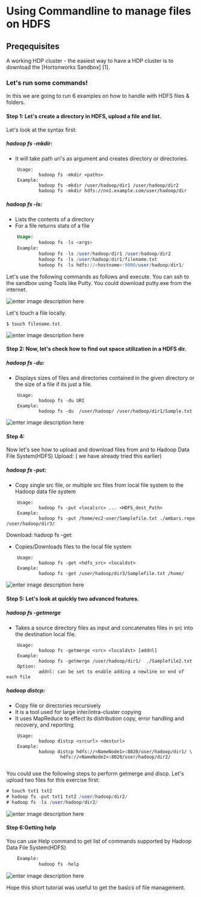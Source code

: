 # Using Commandline to manage files on HDFS

## Preqequisites
A working HDP cluster - the easiest way to have a HDP cluster is to download the [Hortonworks Sandbox] [1].

### Let's run some commands!
In this we are going to run 6 examples on how to handle with HDFS files & folders.

#### Step 1: Let's create a directory in HDFS, upload a file and list.

Let's look at the syntax first:

##### hadoop fs -mkdir:
-   It will take path uri's as argument and creates directory or directories.

```
    Usage: 
            hadoop fs -mkdir <paths> 
    Example:
            hadoop fs -mkdir /user/hadoop/dir1 /user/hadoop/dir2
            hadoop fs -mkdir hdfs://nn1.example.com/user/hadoop/dir
```

##### hadoop fs -ls: 

  - Lists the contents of a directory
  - For a file returns stats of a file
  
```sql
    Usage: 
            hadoop fs -ls <args>
    Example: 
            hadoop fs -ls /user/hadoop/dir1 /user/hadoop/dir2
            hadoop fs -ls /user/hadoop/dir1/filename.txt
            hadoop fs -ls hdfs://<hostname>:9000/user/hadoop/dir1/
```

Let's use the following commands as follows and execute. You can ssh to the sandbox using Tools like Putty. You could download putty.exe from the internet.

![enter image description here][2]

Let's touch a file locally.

```
$ touch filename.txt
```
 
![enter image description here][3]

#### Step 2: Now, let's check how to find out space utilization in a HDFS dir.
##### hadoop fs -du: 

 -  Displays sizes of files and directories contained in the given directory or the size of a file if its just a file.
  
```
    Usage:  
            hadoop fs -du URI
    Example:
            hadoop fs -du  /user/hadoop/ /user/hadoop/dir1/Sample.txt
```

![enter image description here][4]

#### Step 4: 
Now let's see how to upload and download files from and to Hadoop Data File System(HDFS)
Upload: ( we have already tried this earlier)

##### hadoop fs -put:
-   Copy single src file, or multiple src files from local file system to the Hadoop data file system

```
    Usage: 
            hadoop fs -put <localsrc> ... <HDFS_dest_Path>
    Example:
            hadoop fs -put /home/ec2-user/Samplefile.txt ./ambari.repo /user/hadoop/dir3/
```

Download:
hadoop fs -get:

-   Copies/Downloads files to the local file system

```
    Usage: 
            hadoop fs -get <hdfs_src> <localdst> 
    Example:
            hadoop fs -get /user/hadoop/dir3/Samplefile.txt /home/
```

![enter image description here][5]

#### Step 5: Let's look at quickly two advanced features.

##### hadoop fs -getmerge
 
-   Takes a source directory  files as input and concatenates files in src into the destination local file.

```
    Usage: 
            hadoop fs -getmerge <src> <localdst> [addnl]
    Example:
            hadoop fs -getmerge /user/hadoop/dir1/  ./Samplefile2.txt
    Option:
            addnl: can be set to enable adding a newline on end of each file
```

##### hadoop distcp: 

-   Copy file or directories recursively
-   It is a  tool used for large inter/intra-cluster copying
-   It uses MapReduce to effect its distribution copy, error handling and recovery, and reporting

```
    Usage: 
            hadoop distcp <srcurl> <desturl>
    Example:
            hadoop distcp hdfs://<NameNode1>:8020/user/hadoop/dir1/ \ 
                    hdfs://<NameNode2>:8020/user/hadoop/dir2/
            
```

You could use the following steps to perform getmerge and discp.
Let's upload two files for this exercise first:

```sql 
# touch txt1 txt2
# hadoop fs -put txt1 txt2 /user/hadoop/dir2/
# hadoop fs -ls /user/hadoop/dir2/
```

![enter image description here][6]




#### Step 6:Getting help
You can use Help command to get list of commands supported by Hadoop Data File System(HDFS)
```sql
    Example:    
            hadoop fs -help
```

![enter image description here][7]

Hope this short tutorial was useful to get the basics of file management. 

  [2]: http://hortonassets.s3.amazonaws.com/tutorial/commandline/HDFS_HW_step_1(1).jpg
  [3]: http://hortonassets.s3.amazonaws.com/tutorial/commandline/HDFS_HW_step_1(2).jpg
  [4]: http://hortonassets.s3.amazonaws.com/tutorial/commandline/HDFS_HW_DU_step2.1.jpg
  [5]: http://hortonassets.s3.amazonaws.com/tutorial/commandline/HDFS_HW_get_step2.1.jpg
  [6]: http://hortonassets.s3.amazonaws.com/tutorial/commandline/HDFS_HW_getmerge_distcp_step2.1.jpg "HDFS_HW_getmerge_distcp_step2.1.png"
  [7]: http://hortonassets.s3.amazonaws.com/tutorial/commandline/HDFS_HW_step3.jpg "HDFS_HW_step3.png"